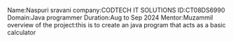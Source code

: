 Name:Naspuri sravani
company:CODTECH IT SOLUTIONS
ID:CT08DS6990
Domain:Java programmer
Duration:Aug to Sep 2024
Mentor:Muzammil
overview of the project:this is to create an java program that acts as a basic calculator


































































